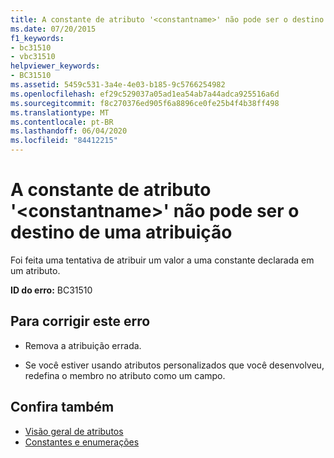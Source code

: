 ```yaml
---
title: A constante de atributo '<constantname>' não pode ser o destino de uma atribuição
ms.date: 07/20/2015
f1_keywords:
- bc31510
- vbc31510
helpviewer_keywords:
- BC31510
ms.assetid: 5459c531-3a4e-4e03-b185-9c5766254982
ms.openlocfilehash: ef29c529037a05ad1ea54ab7a44adca925516a6d
ms.sourcegitcommit: f8c270376ed905f6a8896ce0fe25b4f4b38ff498
ms.translationtype: MT
ms.contentlocale: pt-BR
ms.lasthandoff: 06/04/2020
ms.locfileid: "84412215"
---
```

# <a name="attribute-constant-constantname-cannot-be-the-target-of-an-assignment"></a>A constante de atributo '\<constantname>' não pode ser o destino de uma atribuição
Foi feita uma tentativa de atribuir um valor a uma constante declarada em um atributo.  
  
 **ID do erro:** BC31510  
  
## <a name="to-correct-this-error"></a>Para corrigir este erro  
  
- Remova a atribuição errada.  
  
- Se você estiver usando atributos personalizados que você desenvolveu, redefina o membro no atributo como um campo.  
  
## <a name="see-also"></a>Confira também

- [Visão geral de atributos](../programming-guide/concepts/attributes/index.md)
- [Constantes e enumerações](../language-reference/constants-and-enumerations.md)
